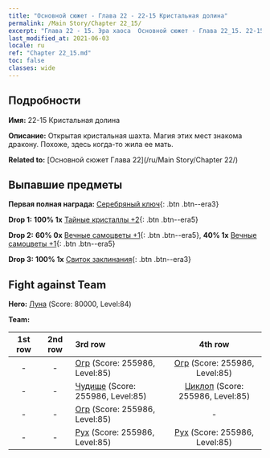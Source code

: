 ```yaml
---
title: "Основной сюжет - Глава 22 - 22-15 Кристальная долина"
permalink: /Main Story/Chapter 22_15/
excerpt: "Глава 22 - 15. Эра хаоса  Основной сюжет - Глава 22_15. 22-15 Кристальная долина"
last_modified_at: 2021-06-03
locale: ru
ref: "Chapter 22_15.md"
toc: false
classes: wide
---
```


## Подробности

 **Имя:** 22-15 Кристальная долина

 **Описание:** Открытая кристальная шахта. Магия этих мест знакома дракону. Похоже, здесь когда-то жила ее мать.

 **Related to:** [Основной сюжет Глава 22](/ru/Main Story/Chapter 22/)

## Выпавшие предметы

 **Первая полная награда:** [Серебряный ключ](/ItemsRU/con_693/){: .btn .btn--era3}

 **Drop 1:** **100% 1x** [Тайные кристаллы +2](/ItemsRU/mat_80/){: .btn .btn--era5}

 **Drop 2:** **60% 0x** [Вечные самоцветы +1](/ItemsRU/mat_72/){: .btn .btn--era5}, **40% 1x** [Вечные самоцветы +1](/ItemsRU/mat_72/){: .btn .btn--era5}

 **Drop 3:** **100% 1x** [Свиток заклинания](/ItemsRU/con_694/){: .btn .btn--era3}


## Fight against Team
 **Hero:** [Луна](/ru/heroes/Luna/) (Score: 80000, Level:84)

 **Team:**


  | 1st row | 2nd row | 3rd row | 4th row |
  |:----:|:----:|:----|:----:|
  | - | - | [Огр](/ru/units/Ogre/) (Score: 255986, Level:85)  | [Огр](/ru/units/Ogre/) (Score: 255986, Level:85)  |
  | - | - | [Чудище](/ru/units/Behemoth/) (Score: 255986, Level:85)  | [Циклоп](/ru/units/Cyclops/) (Score: 255986, Level:85)  |
  | - | - | [Огр](/ru/units/Ogre/) (Score: 255986, Level:85)  | - |
  | - | - | [Рух](/ru/units/Roc/) (Score: 255986, Level:85)  | [Рух](/ru/units/Roc/) (Score: 255986, Level:85)  |



